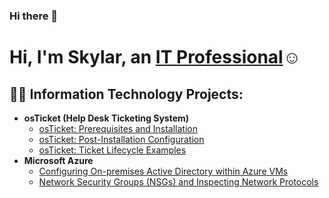 ### Hi there 👋

<h1>Hi, I'm Skylar, an <a href="https://linkedin.com/in/SkylarFutpcm">IT Professional</a>☺</h1>

<h2>👨‍💻 Information Technology Projects:</h2>

- <b>osTicket (Help Desk Ticketing System)</b>
  - [osTicket: Prerequisites and Installation](https://github.com/SkyFutpcm/osticket-prereqs)
  - [osTicket: Post-Installation Configuration](https://github.com/SkyFutpcm/post-install-config)
  - [osTicket: Ticket Lifecycle Examples](https://github.com/Skyfutpcm/osticket-lifecycle)
- <b>Microsoft Azure</b>
  - [Configuring On-premises Active Directory within Azure VMs](https://github.com/SkyFutpcm/configure-ad)
  - [Network Security Groups (NSGs) and Inspecting Network Protocols](https://github.com/SkyFutpcm/azure-network-protocols)



<!--
**Skyfutpcm/Skyfutpcm** is a ✨ _special_ ✨ repository because its `README.md` (this file) appears on your GitHub profile.

Here are some ideas to get you started:

- 🔭 I’m currently working on ...
- 🌱 I’m currently learning ...
- 👯 I’m looking to collaborate on ...
- 🤔 I’m looking for help with ...
- 💬 Ask me about ...
- 📫 How to reach me: ...
- 😄 Pronouns: ...
- ⚡ Fun fact: ...
-->
